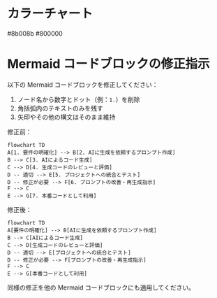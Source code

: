 # カラーチャート

#8b008b
#800000

# Mermaid コードブロックの修正指示

以下の Mermaid コードブロックを修正してください：

1. ノード名から数字とドット（例：`1.`）を削除
2. 角括弧内のテキストのみを残す
3. 矢印やその他の構文はそのまま維持

修正前：

```mermaid
flowchart TD
A[1. 要件の明確化] --> B[2. AIに生成を依頼するプロンプト作成]
B --> C[3. AIによるコード生成]
C --> D[4. 生成コードのレビューと評価]
D -- 適切 --> E[5. プロジェクトへの統合とテスト]
D -- 修正が必要 --> F[6. プロンプトの改善・再生成指示]
F --> C
E --> G[7. 本番コードとして利用]
```

修正後：

```mermaid
flowchart TD
A[要件の明確化] --> B[AIに生成を依頼するプロンプト作成]
B --> C[AIによるコード生成]
C --> D[生成コードのレビューと評価]
D -- 適切 --> E[プロジェクトへの統合とテスト]
D -- 修正が必要 --> F[プロンプトの改善・再生成指示]
F --> C
E --> G[本番コードとして利用]
```

同様の修正を他の Mermaid コードブロックにも適用してください。
